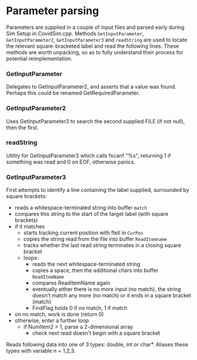 # Parameter parsing

Parameters are supplied in a couple of input files and parsed early during Sim Setup in CovidSim.cpp.
Methods `GetInputParameter`, `GetInputParameter2`, `GetInputParameter3` and `readString` are used to locate the relevant square-bracketed label and read the following lines.
These methods are worth unpacking, so as to fully understand their process for potential reimplementation.

### GetInputParameter
Delegates to GetInputParameter2, and asserts that a value was found.
Perhaps this could be renamed GetRequiredParameter.

### GetInputParameter2
Uses GetInputParameter3 to search the second supplied FILE (if not null), then the first.

### readString
Utility for GetInputParameter3 which calls fscanf "%s", returning 1 if something was read and 0 on EOF, otherwise panics.

### GetInputParameter3
First attempts to identify a line containing the label supplied, surrounded by square brackets:
- reads a whitespace-terminated string into buffer `match`
- compares this string to the start of the target label (with square brackets)
- if it matches
  - starts tracking current position with ftell in `CurPos`
  - copies the string read from the file into buffer `ReadItemname`
  - tracks whether the last read string terminates in a closing square bracket
  - loops:
    - reads the next whitespace-terminated string
    - copies a space, then the additional chars into buffer `ReadItemName`
    - compares ReadItemName again
    - eventually either there is no more input (no match), the string doesn't match any more (no match) or it ends in a square bracket (match)
    - FindFlag holds 0 if no match, 1 if match
- on no match, work is done (return 0)
- otherwise, enter a further loop
  - if NumItem2 > 1, parse a 2-dimensional array
    - check next read doesn't begin with a square bracket

Reads following data into one of 3 types: double, int or char*. Aliases these types with variable n = 1,2,3.
